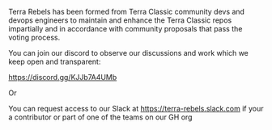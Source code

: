 Terra Rebels has been formed from Terra Classic community devs and devops engineers to maintain and enhance the Terra Classic repos impartially and in accordance with community proposals that pass the voting process.

You can join our discord to observe our discussions and work which we keep open and transparent:

https://discord.gg/KJJb7A4UMb

Or 

You can request access to our Slack at https://terra-rebels.slack.com if your a contributor or part of one of the teams on our GH org

